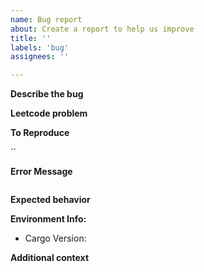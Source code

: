 ```yaml
---
name: Bug report
about: Create a report to help us improve
title: ''
labels: 'bug'
assignees: ''

---
```


**Describe the bug**
<!-- A clear and concise description of what the bug is. -->

**Leetcode problem**
<!-- Link to example problem on leetcode where the bug manifests if applicable. If not just put N/A -->

**To Reproduce**
<!-- Steps / command to reproduce the behavior. Example  `cargo leet gen https://leetcode.com/problems/all-nodes-distance-k-in-binary-tree/`-->
``

**Error Message**
<!-- If applicable please provide a copy of the error received or a screenshot of the error -->
```
```

**Expected behavior**
<!-- A clear and concise description of what you expected to happen. Not necessary if error was received. -->

**Environment Info:**
<!-- Use `cargo version` at command line to get version of cargo. e.g. "cargo 1.70.0 (ec8a8a0ca 2023-04-25)" -->
 - Cargo Version: 

**Additional context**
<!-- Add any other context about the problem here. -->
